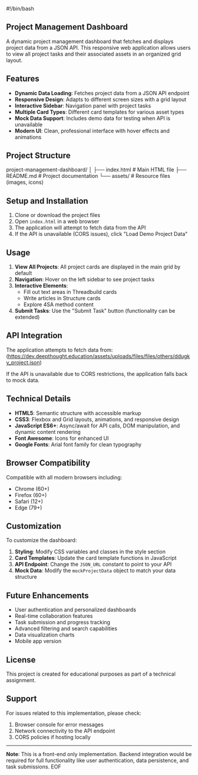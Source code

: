 #!/bin/bash

## Project Management Dashboard

A dynamic project management dashboard that fetches and displays project data from a JSON API. This responsive web application allows users to view all project tasks and their associated assets in an organized grid layout.

## Features

- **Dynamic Data Loading**: Fetches project data from a JSON API endpoint
- **Responsive Design**: Adapts to different screen sizes with a grid layout
- **Interactive Sidebar**: Navigation panel with project tasks
- **Multiple Card Types**: Different card templates for various asset types
- **Mock Data Support**: Includes demo data for testing when API is unavailable
- **Modern UI**: Clean, professional interface with hover effects and animations

## Project Structure
project-management-dashboard/
│
├── index.html # Main HTML file
├── README.md # Project documentation
└── assets/ # Resource files (images, icons)


## Setup and Installation

1. Clone or download the project files
2. Open `index.html` in a web browser
3. The application will attempt to fetch data from the API
4. If the API is unavailable (CORS issues), click "Load Demo Project Data"

## Usage

1. **View All Projects**: All project cards are displayed in the main grid by default
2. **Navigation**: Hover on the left sidebar to see project tasks
3. **Interactive Elements**: 
   - Fill out text areas in Threadbuild cards
   - Write articles in Structure cards
   - Explore 4SA method content
4. **Submit Tasks**: Use the "Submit Task" button (functionality can be extended)

## API Integration

The application attempts to fetch data from:(https://dev.deepthought.education/assets/uploads/files/files/others/ddugky_project.json)


If the API is unavailable due to CORS restrictions, the application falls back to mock data.

## Technical Details

- **HTML5**: Semantic structure with accessible markup
- **CSS3**: Flexbox and Grid layouts, animations, and responsive design
- **JavaScript ES6+**: Async/await for API calls, DOM manipulation, and dynamic content rendering
- **Font Awesome**: Icons for enhanced UI
- **Google Fonts**: Arial font family for clean typography

## Browser Compatibility

Compatible with all modern browsers including:
- Chrome (60+)
- Firefox (60+)
- Safari (12+)
- Edge (79+)

## Customization

To customize the dashboard:

1. **Styling**: Modify CSS variables and classes in the style section
2. **Card Templates**: Update the card template functions in JavaScript
3. **API Endpoint**: Change the `JSON_URL` constant to point to your API
4. **Mock Data**: Modify the `mockProjectData` object to match your data structure

## Future Enhancements

- User authentication and personalized dashboards
- Real-time collaboration features
- Task submission and progress tracking
- Advanced filtering and search capabilities
- Data visualization charts
- Mobile app version

## License

This project is created for educational purposes as part of a technical assignment.

## Support

For issues related to this implementation, please check:
1. Browser console for error messages
2. Network connectivity to the API endpoint
3. CORS policies if hosting locally

---

**Note**: This is a front-end only implementation. Backend integration would be required for full functionality like user authentication, data persistence, and task submissions.
EOF

